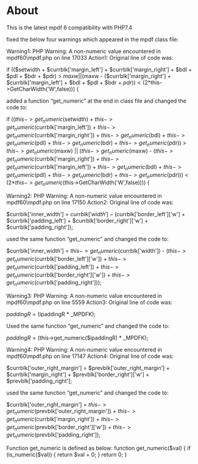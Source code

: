 About
============

This is the latest mpdf 6 compatibility with PHP7.4

fixed the below four warnings which appeared in the mpdf class file:

Warning1: PHP Warning:  A non-numeric value encountered in mpdf60\mpdf.php on line 17033 
Action1:  Original line of code was:

if (($setwidth + $currblk['margin_left'] + $currblk['margin_right'] + $bdl + $pdl + $bdr + $pdr) > $maxw || ($maxw - ($currblk['margin_right'] + $currblk['margin_left'] + $bdl + $pdl + $bdr + $pdr)) < (2*$this->GetCharWidth('W',false))) {

added a function “get_numeric” at the end in class file and changed the code to:

if (($this->get_numeric($setwidth) + $this->get_numeric($currblk['margin_left']) + $this->get_numeric($currblk['margin_right']) + $this->get_numeric($bdl) + $this->get_numeric($pdl) + $this->get_numeric($bdr) + $this->get_numeric($pdr)) > $this->get_numeric($maxw) || ($this->get_numeric($maxw) - ($this->get_numeric($currblk['margin_right']) + $this->get_numeric($currblk['margin_left']) + $this->get_numeric($bdl) + $this->get_numeric($pdl) + $this->get_numeric($bdr) + $this->get_numeric($pdr))) < (2*$this->get_numeric($this->GetCharWidth('W',false)))) {


Warning2: PHP Warning:  A non-numeric value encountered in mpdf60\mpdf.php on line 17150
Action2:  Original line of code was:

$currblk['inner_width'] = $currblk['width'] - ($currblk['border_left']['w'] + $currblk['padding_left'] + $currblk['border_right']['w'] + $currblk['padding_right']);

used the same function “get_numeric” and changed the code to:

$currblk['inner_width'] = $this->get_numeric($currblk['width']) - ($this->get_numeric($currblk['border_left']['w']) + $this->get_numeric($currblk['padding_left']) + $this->get_numeric($currblk['border_right']['w']) + $this->get_numeric($currblk['padding_right']));


Warning3: PHP Warning:  A non-numeric value encountered in mpdf60\mpdf.php on line 5559
Action3:  Original line of code was:

$paddingR = ($ipaddingR * _MPDFK);

Used the same function “get_numeric” and changed the code to:

$paddingR = ($this->get_numeric($ipaddingR) * _MPDFK);


Warning4: PHP Warning:  A non-numeric value encountered in mpdf60\mpdf.php on line 17147
Action4:  Original line of code was:

$currblk['outer_right_margin'] = $prevblk['outer_right_margin']  + $currblk['margin_right'] + $prevblk['border_right']['w'] + $prevblk['padding_right']; 

used the same function “get_numeric” and changed the code to:

$currblk['outer_right_margin'] = $this->get_numeric($prevblk['outer_right_margin'])  + $this->get_numeric($currblk['margin_right']) + $this->get_numeric($prevblk['border_right']['w']) + $this->get_numeric($prevblk['padding_right']);


Function get_numeric is defined as below:
function get_numeric($val) 
{
  if (is_numeric($val)) {
    return $val + 0;
  }
  return 0;
}


